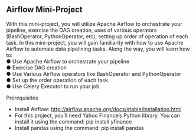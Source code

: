 ## Airflow Mini-Project

With this mini-project, you will utilize Apache Airflow to orchestrate your pipeline, exercise the
DAG creation, uses of various operators (BashOperator, PythonOperator, etc), setting up order
of operation of each task.
In this mini-project, you will gain familiarity with how to use Apache Airflow to automate data
pipelining tasks. Along the way, you will learn how to:\
● Use Apache Airflow to orchestrate your pipeline\
● Exercise DAG creation\
● Use Various Airflow operators like BashOperator and PythonOperator\
● Set up the order operation of each task\
● Use Celery Executor to run your job

Prerequisites
- Install Airflow: http://airflow.apache.org/docs/stable/installation.html
- For this project, you’ll need Yahoo Finance’s Python library. You can install it using the
command: pip install yfinance
- Install pandas using the command: pip install pandas
